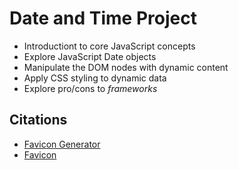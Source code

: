 # Date and Time Project

* Introductiont to core JavaScript concepts
* Explore JavaScript Date objects
* Manipulate the DOM nodes with dynamic content
* Apply CSS styling to dynamic data
* Explore pro/cons to _frameworks_

## Citations
* [Favicon Generator](https://favicon.io/)
* [Favicon](https://www.figma.com/file/kRFJg4hc6NsuathvlrqfeW/Material-Design-Icons-(Community)-(Copy)?node-id=6%3A16321&t=MnvVprQdrBJyvw8H-0)
